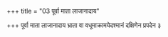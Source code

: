 +++
title = "03 पूर्वा माता लाजानादाय"

+++
पूर्वा माता लाजानादाय भ्राता वा वधूमाक्रामयेदश्मानं दक्षिणेन प्रपदेन ३